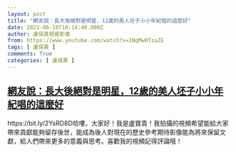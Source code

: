 ```yaml
---
layout: post
title: "網友說：長大後絕對是明星，12歲的美人坯子小小年紀唱的這麼好"
date: 2022-06-18T10:14:40.000Z
author: 盧保貴視覺影像
from: https://www.youtube.com/watch?v=1NqMw0TsaZE
tags: [ 盧保貴 ]
comments: True
categories: [ 盧保貴 ]
---
```

<!--1655547280000-->
[網友說：長大後絕對是明星，12歲的美人坯子小小年紀唱的這麼好](https://www.youtube.com/watch?v=1NqMw0TsaZE)
------

<div>
https://bit.ly/2YsRD8D哈嘍，大家好！我是盧寶貴！我拍攝的視頻希望能給大家帶來貢獻能夠留存後世，能成為後人對現在的歷史參考期待影像能為將來保留文獻，給人們帶來更多的意義與思考。喜歡我的視頻記得評論哦！
</div>
